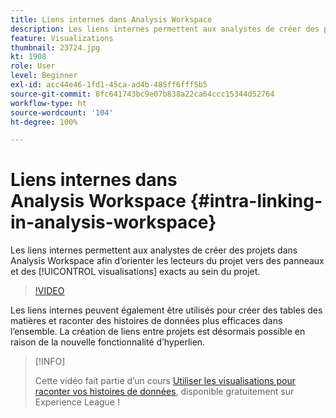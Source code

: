 ```yaml
---
title: Liens internes dans Analysis Workspace
description: Les liens internes permettent aux analystes de créer des projets dans Analysis Workspace afin d’orienter les lecteurs du projet vers des panneaux et des visualisations exacts au sein du projet.
feature: Visualizations
thumbnail: 23724.jpg
kt: 1908
role: User
level: Beginner
exl-id: acc44e46-1fd1-45ca-ad4b-485ff6fff5b5
source-git-commit: 8fc641743bc9e07b838a22ca64ccc15344d52764
workflow-type: ht
source-wordcount: '104'
ht-degree: 100%

---
```


# Liens internes dans Analysis Workspace {#intra-linking-in-analysis-workspace}

Les liens internes permettent aux analystes de créer des projets dans Analysis Workspace afin d’orienter les lecteurs du projet vers des panneaux et des [!UICONTROL visualisations] exacts au sein du projet.

>[!VIDEO](https://video.tv.adobe.com/v/23724/?quality=12&learn=on)

Les liens internes peuvent également être utilisés pour créer des tables des matières et raconter des histoires de données plus efficaces dans l’ensemble. La création de liens entre projets est désormais possible en raison de la nouvelle fonctionnalité d’hyperlien.

>[!INFO]
>
> Cette vidéo fait partie d’un cours [Utiliser les visualisations pour raconter vos histoires de données](https://experienceleague.adobe.com/?recommended=Analytics-U-1-2021.1.visualizations), disponible gratuitement sur Experience League !
